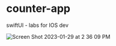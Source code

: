 # counter-app
swiftUI - labs for IOS dev


![Screen Shot 2023-01-29 at 2 36 09 PM](https://user-images.githubusercontent.com/89030742/215351695-54aa85f9-a25f-407b-b161-097cc1201dc0.png)
